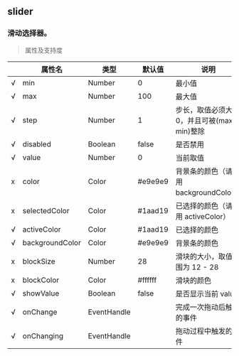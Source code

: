 ## slider

### 滑动选择器。
> 属性及支持度

|     | 属性名 | 类型 | 默认值 | 说明 |
| --- | ---   | ---- | ---   | --- |
| √ | min             | Number      | 0       | 最小值 |
| √ | max             | Number      | 100     | 最大值 |
| √ | step            | Number      | 1       | 步长，取值必须大于 0，并且可被(max - min)整除 |
| √ | disabled        | Boolean     | false   | 是否禁用   |
| √ | value           | Number      | 0       | 当前取值   |
| x | color           | Color       | #e9e9e9 | 背景条的颜色（请使用 backgroundColor）        |
| x | selectedColor  | Color       | #1aad19 | 已选择的颜色（请使用 activeColor）            |
| √ | activeColor     | Color       | #1aad19 | 已选择的颜色    |
| √ | backgroundColor | Color       | #e9e9e9 | 背景条的颜色    |
| x | blockSize      | Number      | 28      | 滑块的大小，取值范围为 12 - 28 |
| x | blockColor     | Color       | #ffffff | 滑块的颜色 |
| √ | showValue      | Boolean     | false   | 是否显示当前 value  |
| √ | onChange      | EventHandle |         | 完成一次拖动后触发的事件 |
| √ | onChanging    | EventHandle |         | 拖动过程中触发的事件|
